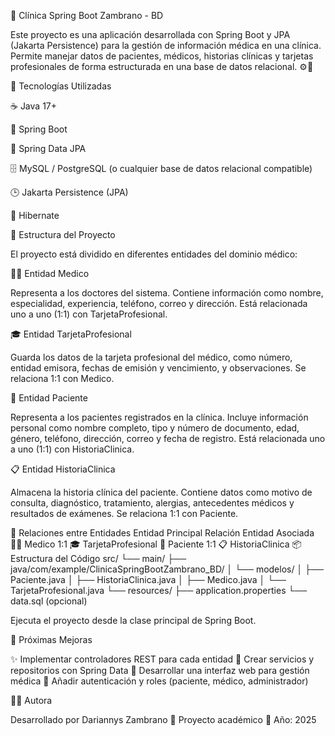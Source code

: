 🏥 Clínica Spring Boot Zambrano - BD

Este proyecto es una aplicación desarrollada con Spring Boot y JPA (Jakarta Persistence) para la gestión de información médica en una clínica.
Permite manejar datos de pacientes, médicos, historias clínicas y tarjetas profesionales de forma estructurada en una base de datos relacional. ⚙️💉

🚀 Tecnologías Utilizadas

☕ Java 17+

🌱 Spring Boot

🧩 Spring Data JPA

🗄️ MySQL / PostgreSQL (o cualquier base de datos relacional compatible)

🕒 Jakarta Persistence (JPA)

🧠 Hibernate

🧬 Estructura del Proyecto

El proyecto está dividido en diferentes entidades del dominio médico:

👨‍⚕️ Entidad Medico

Representa a los doctores del sistema.
Contiene información como nombre, especialidad, experiencia, teléfono, correo y dirección.
Está relacionada uno a uno (1:1) con TarjetaProfesional.

🎓 Entidad TarjetaProfesional

Guarda los datos de la tarjeta profesional del médico, como número, entidad emisora, fechas de emisión y vencimiento, y observaciones.
Se relaciona 1:1 con Medico.

🧍 Entidad Paciente

Representa a los pacientes registrados en la clínica.
Incluye información personal como nombre completo, tipo y número de documento, edad, género, teléfono, dirección, correo y fecha de registro.
Está relacionada uno a uno (1:1) con HistoriaClinica.

📋 Entidad HistoriaClinica

Almacena la historia clínica del paciente.
Contiene datos como motivo de consulta, diagnóstico, tratamiento, alergias, antecedentes médicos y resultados de exámenes.
Se relaciona 1:1 con Paciente.

🔗 Relaciones entre Entidades
Entidad Principal	Relación	Entidad Asociada
👨‍⚕️ Medico	1:1	🎓 TarjetaProfesional
🧍 Paciente	1:1	📋 HistoriaClinica
📦 Estructura del Código
src/
└── main/
    ├── java/com/example/ClinicaSpringBootZambrano_BD/
    │   └── modelos/
    │       ├── Paciente.java
    │       ├── HistoriaClinica.java
    │       ├── Medico.java
    │       └── TarjetaProfesional.java
    └── resources/
        ├── application.properties
        └── data.sql (opcional)


Ejecuta el proyecto desde la clase principal de Spring Boot.

🧪 Próximas Mejoras

✨ Implementar controladores REST para cada entidad
🧩 Crear servicios y repositorios con Spring Data
📱 Desarrollar una interfaz web para gestión médica
🧠 Añadir autenticación y roles (paciente, médico, administrador)

👨‍💻 Autora 

Desarrollado por Dariannys Zambrano
💼 Proyecto académico
📅 Año: 2025
